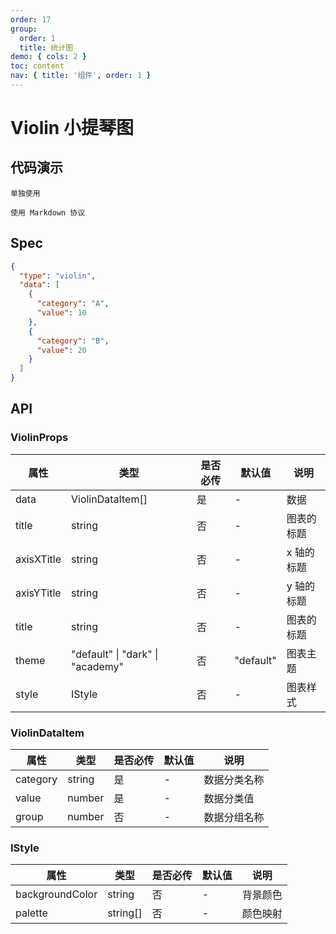 ```yaml
---
order: 17
group:
  order: 1
  title: 统计图
demo: { cols: 2 }
toc: content
nav: { title: '组件', order: 1 }
---
```


# Violin 小提琴图

## 代码演示

<code src="./demos/common">单独使用</code>

<code src="./demos/markdown">使用 Markdown 协议</code>

## Spec

```json
{
  "type": "violin",
  "data": [
    {
      "category": "A",
      "value": 10
    },
    {
      "category": "B",
      "value": 20
    }
  ]
}
```

## API

### ViolinProps

| 属性       | 类型                                     | 是否必传 | 默认值    | 说明       |
| ---------- | ---------------------------------------- | -------- | --------- | ---------- |
| data       | ViolinDataItem[]                         | 是       | -         | 数据       |
| title      | string                                   | 否       | -         | 图表的标题 |
| axisXTitle | string                                   | 否       | -         | x 轴的标题 |
| axisYTitle | string                                   | 否       | -         | y 轴的标题 |
| title      | string                                   | 否       | -         | 图表的标题 |
| theme      | "default" &#124; "dark" &#124; "academy" | 否       | "default" | 图表主题   |
| style      | IStyle                                   | 否       | -         | 图表样式   |

### ViolinDataItem

| 属性     | 类型   | 是否必传 | 默认值 | 说明         |
| -------- | ------ | -------- | ------ | ------------ |
| category | string | 是       | -      | 数据分类名称 |
| value    | number | 是       | -      | 数据分类值   |
| group    | number | 否       | -      | 数据分组名称 |

### IStyle

| 属性            | 类型     | 是否必传 | 默认值 | 说明     |
| --------------- | -------- | -------- | ------ | -------- |
| backgroundColor | string   | 否       | -      | 背景颜色 |
| palette         | string[] | 否       | -      | 颜色映射 |
